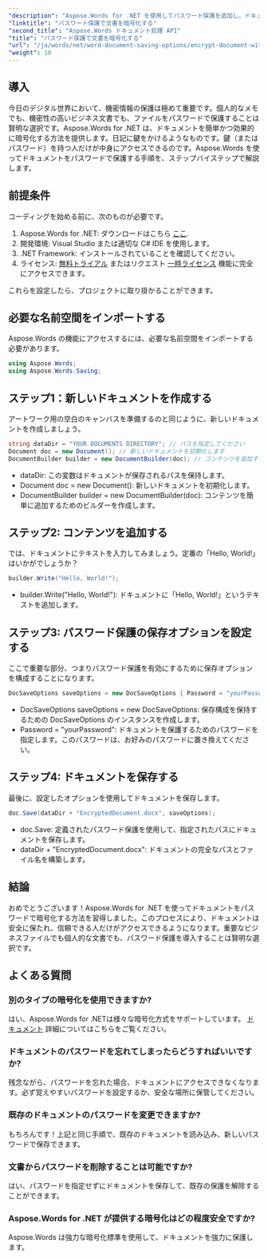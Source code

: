 ```yaml
---
"description": "Aspose.Words for .NET を使用してパスワード保護を追加し、ドキュメントを保護する方法を学びましょう。この包括的なガイドでは、そのプロセスを詳しく説明します。"
"linktitle": "パスワード保護で文書を暗号化する"
"second_title": "Aspose.Words ドキュメント処理 API"
"title": "パスワード保護で文書を暗号化する"
"url": "/ja/words/net/word-document-saving-options/encrypt-document-with-password-protect/"
"weight": 10
---
```


## 導入

今日のデジタル世界において、機密情報の保護は極めて重要です。個人的なメモでも、機密性の高いビジネス文書でも、ファイルをパスワードで保護することは賢明な選択です。Aspose.Words for .NET は、ドキュメントを簡単かつ効果的に暗号化する方法を提供します。日記に鍵をかけるようなものです。鍵（またはパスワード）を持つ人だけが中身にアクセスできるのです。Aspose.Words を使ってドキュメントをパスワードで保護する手順を、ステップバイステップで解説します。

## 前提条件

コーディングを始める前に、次のものが必要です。

1. Aspose.Words for .NET: ダウンロードはこちら [ここ](https://releases。aspose.com/words/net/).
2. 開発環境: Visual Studio または適切な C# IDE を使用します。
3. .NET Framework: インストールされていることを確認してください。
4. ライセンス: [無料トライアル](https://releases.aspose.com/) またはリクエスト [一時ライセンス](https://purchase.aspose.com/temporary-license/) 機能に完全にアクセスできます。

これらを設定したら、プロジェクトに取り掛かることができます。

## 必要な名前空間をインポートする

Aspose.Words の機能にアクセスするには、必要な名前空間をインポートする必要があります。

```csharp
using Aspose.Words;
using Aspose.Words.Saving;
```

## ステップ1：新しいドキュメントを作成する

アートワーク用の空白のキャンバスを準備するのと同じように、新しいドキュメントを作成しましょう。

```csharp
string dataDir = "YOUR DOCUMENTS DIRECTORY"; // パスを指定してください
Document doc = new Document(); // 新しいドキュメントを初期化します
DocumentBuilder builder = new DocumentBuilder(doc); // コンテンツを追加する準備
```

- dataDir: この変数はドキュメントが保存されるパスを保持します。
- Document doc = new Document(): 新しいドキュメントを初期化します。
- DocumentBuilder builder = new DocumentBuilder(doc): コンテンツを簡単に追加するためのビルダーを作成します。

## ステップ2: コンテンツを追加する

では、ドキュメントにテキストを入力してみましょう。定番の「Hello, World!」はいかがでしょうか？

```csharp
builder.Write("Hello, World!");
```

- builder.Write("Hello, World!"): ドキュメントに「Hello, World!」というテキストを追加します。

## ステップ3: パスワード保護の保存オプションを設定する

ここで重要な部分、つまりパスワード保護を有効にするために保存オプションを構成することになります。

```csharp
DocSaveOptions saveOptions = new DocSaveOptions { Password = "yourPassword" }; // ここでパスワードを設定してください
```

- DocSaveOptions saveOptions = new DocSaveOptions: 保存構成を保持するための DocSaveOptions のインスタンスを作成します。
- Password = "yourPassword": ドキュメントを保護するためのパスワードを指定します。このパスワードは、お好みのパスワードに置き換えてください。

## ステップ4: ドキュメントを保存する

最後に、設定したオプションを使用してドキュメントを保存します。

```csharp
doc.Save(dataDir + "EncryptedDocument.docx", saveOptions);
```

- doc.Save: 定義されたパスワード保護を使用して、指定されたパスにドキュメントを保存します。
- dataDir + "EncryptedDocument.docx": ドキュメントの完全なパスとファイル名を構築します。

## 結論

おめでとうございます！Aspose.Words for .NET を使ってドキュメントをパスワードで暗号化する方法を習得しました。このプロセスにより、ドキュメントは安全に保たれ、信頼できる人だけがアクセスできるようになります。重要なビジネスファイルでも個人的な文書でも、パスワード保護を導入することは賢明な選択です。

## よくある質問

### 別のタイプの暗号化を使用できますか?
はい、Aspose.Words for .NETは様々な暗号化方式をサポートしています。 [ドキュメント](https://reference.aspose.com/words/net/) 詳細についてはこちらをご覧ください。

### ドキュメントのパスワードを忘れてしまったらどうすればいいですか?
残念ながら、パスワードを忘れた場合、ドキュメントにアクセスできなくなります。必ず覚えやすいパスワードを設定するか、安全な場所に保管してください。

### 既存のドキュメントのパスワードを変更できますか?
もちろんです！上記と同じ手順で、既存のドキュメントを読み込み、新しいパスワードで保存できます。

### 文書からパスワードを削除することは可能ですか?
はい、パスワードを指定せずにドキュメントを保存して、既存の保護を解除することができます。

### Aspose.Words for .NET が提供する暗号化はどの程度安全ですか?
Aspose.Words は強力な暗号化標準を使用して、ドキュメントを強力に保護します。
